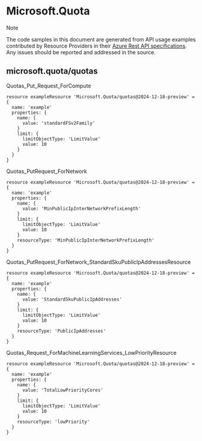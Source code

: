 # Microsoft.Quota
  
> [!NOTE]
> The code samples in this document are generated from API usage examples contributed by Resource Providers in their [Azure Rest API specifications](https://github.com/Azure/azure-rest-api-specs). Any issues should be reported and addressed in the source.


## microsoft.quota/quotas

Quotas_Put_Request_ForCompute
```bicep
resource exampleResource 'Microsoft.Quota/quotas@2024-12-18-preview' = {
  name: 'example'
  properties: {
    name: {
      value: 'standardFSv2Family'
    }
    limit: {
      limitObjectType: 'LimitValue'
      value: 10
    }
  }
}
```

Quotas_PutRequest_ForNetwork
```bicep
resource exampleResource 'Microsoft.Quota/quotas@2024-12-18-preview' = {
  name: 'example'
  properties: {
    name: {
      value: 'MinPublicIpInterNetworkPrefixLength'
    }
    limit: {
      limitObjectType: 'LimitValue'
      value: 10
    }
    resourceType: 'MinPublicIpInterNetworkPrefixLength'
  }
}
```

Quotas_PutRequest_ForNetwork_StandardSkuPublicIpAddressesResource
```bicep
resource exampleResource 'Microsoft.Quota/quotas@2024-12-18-preview' = {
  name: 'example'
  properties: {
    name: {
      value: 'StandardSkuPublicIpAddresses'
    }
    limit: {
      limitObjectType: 'LimitValue'
      value: 10
    }
    resourceType: 'PublicIpAddresses'
  }
}
```

Quotas_Request_ForMachineLearningServices_LowPriorityResource
```bicep
resource exampleResource 'Microsoft.Quota/quotas@2024-12-18-preview' = {
  name: 'example'
  properties: {
    name: {
      value: 'TotalLowPriorityCores'
    }
    limit: {
      limitObjectType: 'LimitValue'
      value: 10
    }
    resourceType: 'lowPriority'
  }
}
```

